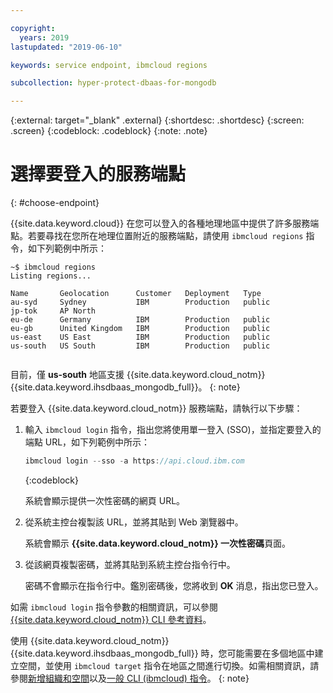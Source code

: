 ```yaml
---

copyright:
  years: 2019
lastupdated: "2019-06-10"

keywords: service endpoint, ibmcloud regions

subcollection: hyper-protect-dbaas-for-mongodb

---
```


{:external: target="_blank" .external}
{:shortdesc: .shortdesc}
{:screen: .screen}
{:codeblock: .codeblock}
{:note: .note}


# 選擇要登入的服務端點
{: #choose-endpoint}

{{site.data.keyword.cloud}} 在您可以登入的各種地理地區中提供了許多服務端點。若要尋找在您所在地理位置附近的服務端點，請使用 `ibmcloud regions` 指令，如下列範例中所示：

<pre><code class="hljs">~$ ibmcloud regions
Listing regions...

Name       Geolocation      Customer   Deployment   Type
au-syd     Sydney           IBM        Production   public
jp-tok     AP North
eu-de      Germany          IBM        Production   public
eu-gb      United Kingdom   IBM        Production   public
us-east    US East          IBM        Production   public
us-south   US South         IBM        Production   public

</code></pre>

目前，僅 **us-south** 地區支援 {{site.data.keyword.cloud_notm}} {{site.data.keyword.ihsdbaas_mongodb_full}}。
{: note}

若要登入 {{site.data.keyword.cloud_notm}} 服務端點，請執行以下步驟：

1. 輸入 `ibmcloud login` 指令，指出您將使用單一登入 (SSO)，並指定要登入的端點 URL，如下列範例中所示：

   ```javascript
   ibmcloud login --sso -a https://api.cloud.ibm.com
   ```
   {:codeblock}

   系統會顯示提供一次性密碼的網頁 URL。

2. 從系統主控台複製該 URL，並將其貼到 Web 瀏覽器中。

   系統會顯示 **{{site.data.keyword.cloud_notm}} 一次性密碼**頁面。

3. 從該網頁複製密碼，並將其貼到系統主控台指令行中。

   密碼不會顯示在指令行中。鑑別密碼後，您將收到 **OK** 消息，指出您已登入。

如需 `ibmcloud login` 指令參數的相關資訊，可以參閱 [{{site.data.keyword.cloud_notm}} CLI 參考資料](/docs/cli/reference/ibmcloud?topic=cloud-cli-ibmcloud_cli#ibmcloud_login)。

使用 {{site.data.keyword.cloud_notm}} {{site.data.keyword.ihsdbaas_mongodb_full}} 時，您可能需要在多個地區中建立空間，並使用 `ibmcloud target` 指令在地區之間進行切換。如需相關資訊，請參閱[新增組織和空間](/docs/account?topic=account-orgsspacesusers#orgsspacesusers)以及[一般 CLI (ibmcloud) 指令](/docs/cli/reference/ibmcloud?topic=cloud-cli-ibmcloud_cli#bluemix_target)。
{: note}
